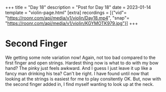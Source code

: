 +++
title = "Day 18"
description = "Post for Day 18"
date = 2023-01-14
template = "violin-page.html"
[extra]
recordings = [{"vid"= "https://roonr.com/api/media/v1/violin/Day18.mp4", "snap"= "https://roonr.com/api/media/v1/violin/KGYMOTK979.jpg"}]
+++

# Second Finger
We getting some note variation now! Again, not too bad compared to the first finger and open strings. Hardest thing now is what to do with my bow hand? The pinky just feels awkward. And I guess I just leave it up like a fancy man drinking his tea? Can't be right. I have found until now that looking at the strings is easiest for me to play consitently OK. But, now with the second finger added in, I find myself wanting to look up at the neck. 